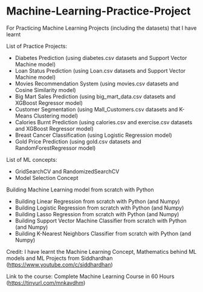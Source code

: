 # Machine-Learning-Practice-Project
For Practicing Machine Learning Projects (including the datasets) that I have learnt

List of Practice Projects:
- Diabetes Prediction (using diabetes.csv datasets and Support Vector Machine model)
- Loan Status Prediction (using Loan.csv datasets and Support Vector Machine model)
- Movies Recommendation System (using movies.csv datasets and Cosine Similarity model)
- Big Mart Sales Prediction (using big_mart_data.csv datasets and XGBoost Regressor model)
- Customer Segmentation (using Mall_Customers.csv datasets and K-Means Clustering model)
- Calories Burnt Prediction (using calories.csv and exercise.csv datasets and XGBoost Regressor model)
- Breast Cancer Classification (using Logistic Regression model)
- Gold Price Prediction (using gold.csv datasets and RandomForestRegressor model)

List of ML concepts:
- GridSearchCV and RandomizedSearchCV
- Model Selection Concept

Building Machine Learning model from scratch with Python
- Building Linear Regression from scratch with Python (and Numpy)
- Building Logistic Regression from scratch with Python (and Numpy)
- Building Lasso Regression from scratch with Python (and Numpy)
- Building Support Vector Machine Classifier from scratch with Python (and Numpy)
- Building K-Nearest Neighbors Classifier from scratch with Python (and Numpy)


Credit:
I have learnt the Machine Learning Concept, Mathematics behind ML models and ML Projects from Siddhardhan (https://www.youtube.com/c/siddhardhan)

Link to the course: Complete Machine Learning Course in 60 Hours (https://tinyurl.com/mnkavdhm)
